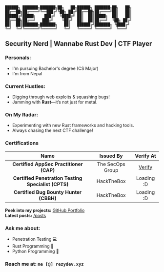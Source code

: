 ```
██████╗ ███████╗███████╗██╗   ██╗██████╗ ███████╗██╗   ██╗
██╔══██╗██╔════╝╚══███╔╝╚██╗ ██╔╝██╔══██╗██╔════╝██║   ██║
██████╔╝█████╗    ███╔╝  ╚████╔╝ ██║  ██║█████╗  ██║   ██║
██╔══██╗██╔══╝   ███╔╝    ╚██╔╝  ██║  ██║██╔══╝  ╚██╗ ██╔╝
██║  ██║███████╗███████╗   ██║   ██████╔╝███████╗ ╚████╔╝ 
╚═╝  ╚═╝╚══════╝╚══════╝   ╚═╝   ╚═════╝ ╚══════╝  ╚═══╝  
```

## Security Nerd | Wannabe Rust Dev | CTF Player 

### **Personals:**
- I'm pursuing Bachelor's degree (CS Major) 
- I'm from Nepal 

### **Current Hustles:**
- Digging through web exploits &  squashing bugs!
- Jamming with **Rust**—it’s not just for metal.

### **On My Radar:** 
- Experimenting with new Rust frameworks and hacking tools.
- Always chasing the next CTF challenge!

### **Certifications**

|                   Name                    |    Issued By     |                                                                                   Verify At                                                                                    |
| :-------------------------------------------------: | :--------------: | :----------------------------------------------------------------------------------------------------------------------------------------------------------------------------: |
|       **Certified AppSec Practitioner (CAP)**       | The SecOps Group | [Verify](https://candidate.speedexam.net/certificate.aspx?SSTATE=am4131EniU8ntjp4bO5mXcvNiGhF5t3rKa2ny9tRfP7NEAJMZKucuE7FVnRfC5KNUVM6akRyEvB3Qm29KYRVQa2iWqfIboeLyUOJgoGf7xc=) |
| **Certified Penetration Testing Specialist (CPTS)** |    HackTheBox    |                                                                                   Loading :D                                                                                   |
|       **Certified Bug Bounty Hunter (CBBH)**        |    HackTheBox    |                                                                                   Loading :D                                                                                   |



**Peek into my projects:** [GitHub Portfolio](https://github.com/Rezy-Dev)  
**Latest posts:** [/posts](https://rezy-dev.github.io/)

### **Ask me about:** 
- Penetration Testing 💻
- Rust Programming 🦀
- Python Programming 🐍

### **Reach me at:** `me [@] rezydev.xyz`

